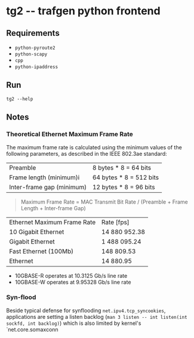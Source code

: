 # tg2 -- trafgen python frontend

## Requirements

* `python-pyroute2`
* `python-scapy`
* `cpp`
* `python-ipaddress`


## Run

`tg2 --help`


## Notes

### Theoretical Ethernet Maximum Frame Rate

The maximum frame rate is calculated using the minimum values of the following parameters, as described in the IEEE 802.3ae standard:

| | |
|-|-|
| Preamble			| 8 bytes * 8 = 64 bits |
| Frame length (minimum)i	| 64 bytes * 8 = 512 bits |
| Inter-frame gap (minimum)	| 12 bytes * 8 = 96 bits |

> Maximum Frame Rate = MAC Transmit Bit Rate / (Preamble + Frame Length + Inter-frame Gap)

| | |
|-|-|
| Ethernet Maximum Frame Rate		| Rate [fps] |
| 10 Gigabit Ethernet			| 14 880 952.38 |
| Gigabit Ethernet			| 1 488 095.24 |
| Fast Ethernet (100Mb)			| 148 809.53 |
| Ethernet				| 14 880.95 |

* 10GBASE-R operates at 10.3125 Gb/s line rate
* 10GBASE-W operates at 9.95328 Gb/s line rate


### Syn-flood

Beside typical defense for synflooding `net.ipv4.tcp_syncookies`, applications
are setting a listen backlog (`man 3 listen -- int listen(int sockfd, int
backlog)`) which is also limited by kernel's `net.core.somaxconn
